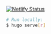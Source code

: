 [![Netlify Status](https://api.netlify.com/api/v1/badges/23e07e20-7031-48f3-a3fa-fb3087369d4b/deploy-status)](https://app.netlify.com/projects/nightblue-lp/deploys)

```sh
# Run locally:
$ hugo serve[r]
```
